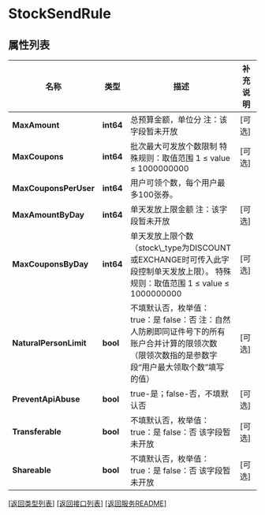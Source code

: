 # StockSendRule

## 属性列表

名称 | 类型 | 描述 | 补充说明
------------ | ------------- | ------------- | -------------
**MaxAmount** | **int64** | 总预算金额，单位分 注：该字段暂未开放 | [可选] 
**MaxCoupons** | **int64** | 批次最大可发放个数限制 特殊规则：取值范围 1 ≤ value ≤ 1000000000  | [可选] 
**MaxCouponsPerUser** | **int64** | 用户可领个数，每个用户最多100张券。 | 
**MaxAmountByDay** | **int64** | 单天发放上限金额 注：该字段暂未开放 | [可选] 
**MaxCouponsByDay** | **int64** | 单天发放上限个数（stock\\_type为DISCOUNT或EXCHANGE时可传入此字段控制单天发放上限）。 特殊规则：取值范围 1 ≤ value ≤ 1000000000 | [可选] 
**NaturalPersonLimit** | **bool** | 不填默认否，枚举值： true：是 false：否 注：自然人防刷即同证件号下的所有账户合并计算的限领次数（限领次数指的是参数字段“用户最大领取个数”填写的值） | [可选] 
**PreventApiAbuse** | **bool** | true-是；false-否，不填默认否 | [可选] 
**Transferable** | **bool** | 不填默认否，枚举值： true：是 false：否 该字段暂未开放 | [可选] 
**Shareable** | **bool** | 不填默认否，枚举值： true：是 false：否 该字段暂未开放 | [可选] 

[\[返回类型列表\]](README.md#类型列表)
[\[返回接口列表\]](README.md#接口列表)
[\[返回服务README\]](README.md)


